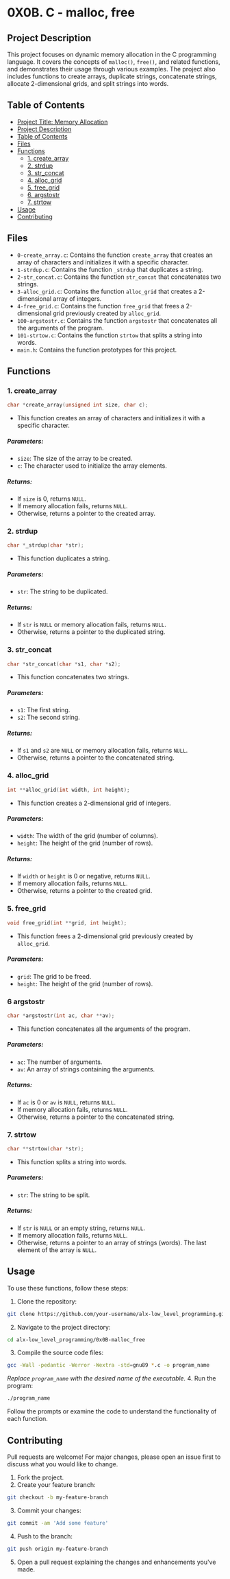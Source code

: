 # 0X0B. C - malloc, free

## Project Description
This project focuses on dynamic memory allocation in the C programming language. It covers the concepts of `malloc()`, `free()`, and related functions, and demonstrates their usage through various examples. The project also includes functions to create arrays, duplicate strings, concatenate strings, allocate 2-dimensional grids, and split strings into words.

## Table of Contents
- [Project Title: Memory Allocation](#project-title-memory-allocation)
- [Project Description](#project-description)
- [Table of Contents](#table-of-contents)
- [Files](#files)
- [Functions](#functions)
  - [1. create_array](#1-create_array)
  - [2. strdup](#2-_strdup)
  - [3. str_concat](#3-str_concat)
  - [4. alloc_grid](#4-alloc_grid)
  - [5. free_grid](#5-free_grid)
  - [6. argstostr](#6-argstostr)
  - [7. strtow](#7-strtow)
- [Usage](#usage)
- [Contributing](#contributing)

## Files
- `0-create_array.c`: 
Contains the function `create_array` that creates an array of characters and initializes it with a specific character.
- `1-strdup.c`: 
Contains the function `_strdup` that duplicates a string.
- `2-str_concat.c`: 
Contains the function `str_concat` that concatenates two strings.
- `3-alloc_grid.c`: 
Contains the function `alloc_grid` that creates a 2-dimensional array of integers.
- `4-free_grid.c`: 
Contains the function `free_grid` that frees a 2-dimensional grid previously created by `alloc_grid`.
- `100-argstostr.c`: 
Contains the function `argstostr` that concatenates all the arguments of the program.
- `101-strtow.c`: 
Contains the function `strtow` that splits a string into words.
- `main.h`: 
Contains the function prototypes for this project.

## Functions

### 1. create_array
```c
char *create_array(unsigned int size, char c);
```
- This function creates an array of characters and initializes it with a specific character.
##### Parameters:
- `size`: The size of the array to be created.
- `c`: The character used to initialize the array elements.
##### Returns:
- If `size` is 0, returns `NULL`.
- If memory allocation fails, returns `NULL`.
- Otherwise, returns a pointer to the created array.

### 2. strdup
```c
char *_strdup(char *str);
```
- This function duplicates a string.
##### Parameters:
- `str`: The string to be duplicated.
##### Returns:
- If `str` is `NULL` or memory allocation fails, returns `NULL`.
- Otherwise, returns a pointer to the duplicated string.

### 3. str_concat
```c
char *str_concat(char *s1, char *s2);
```
- This function concatenates two strings.
##### Parameters:
- `s1`: The first string.
- `s2`: The second string.
##### Returns:
- If `s1` and `s2` are `NULL` or memory allocation fails, returns `NULL`.
- Otherwise, returns a pointer to the concatenated string.

### 4. alloc_grid
```c
int **alloc_grid(int width, int height);
```
- This function creates a 2-dimensional grid of integers.
##### Parameters:
- `width`: The width of the grid (number of columns).
- `height`: The height of the grid (number of rows).
##### Returns:
- If `width` or `height` is 0 or negative, returns `NULL`.
- If memory allocation fails, returns `NULL`.
- Otherwise, returns a pointer to the created grid.

### 5. free_grid
```c
void free_grid(int **grid, int height);
```
- This function frees a 2-dimensional grid previously created by `alloc_grid`.
##### Parameters:
- `grid`: The grid to be freed.
- `height`: The height of the grid (number of rows).

### 6 argstostr
```c
char *argstostr(int ac, char **av);
```
- This function concatenates all the arguments of the program.
##### Parameters:
- `ac`: The number of arguments.
- `av`: An array of strings containing the arguments.
##### Returns:
- If `ac` is 0 or `av` is `NULL`, returns `NULL`.
- If memory allocation fails, returns `NULL`.
- Otherwise, returns a pointer to the concatenated string.

### 7. strtow
```c
char **strtow(char *str);
```
- This function splits a string into words.
##### Parameters:
- `str`: The string to be split.
##### Returns:
- If `str` is `NULL` or an empty string, returns `NULL`.
- If memory allocation fails, returns `NULL`.
- Otherwise, returns a pointer to an array of strings (words). The last element of the array is `NULL`.


## Usage
To use these functions, follow these steps:

1. Clone the repository:
```bash
git clone https://github.com/your-username/alx-low_level_programming.git
```
2. Navigate to the project directory:
```bash
cd alx-low_level_programming/0x0B-malloc_free
```
3. Compile the source code files:
```bash
gcc -Wall -pedantic -Werror -Wextra -std=gnu89 *.c -o program_name
```
_Replace `program_name` with the desired name of the executable._
4. Run the program:
```bash
./program_name
```
Follow the prompts or examine the code to understand the functionality of each function.

## Contributing
Pull requests are welcome! For major changes, please open an issue first to discuss what you would like to change.
1. Fork the project.
2. Create your feature branch:
```bash
git checkout -b my-feature-branch
```
3. Commit your changes:
```bash
git commit -am 'Add some feature'
```
4. Push to the branch:
```bash
git push origin my-feature-branch
```
5. Open a pull request explaining the changes and enhancements you've made.
